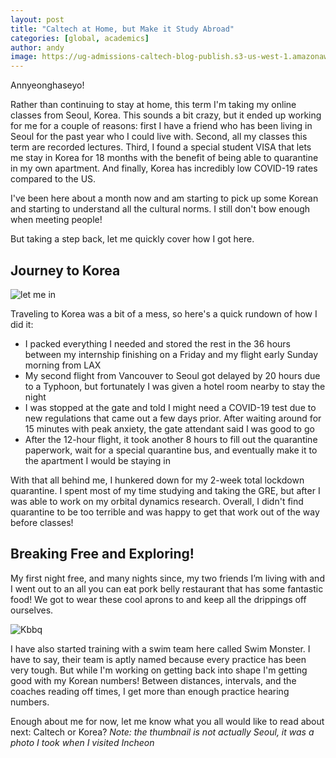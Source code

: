 ```yaml
---
layout: post
title: "Caltech at Home, but Make it Study Abroad" 
categories: [global, academics]
author: andy
image: https://ug-admissions-caltech-blog-publish.s3-us-west-1.amazonaws.com/images/2020/10/Andy/city.jpg
---
```



Annyeonghaseyo! 

Rather than continuing to stay at home, this term I'm taking my online classes from Seoul, Korea. This sounds a bit crazy, but it ended up working for me for a couple of reasons: first I have a friend who has been living in Seoul for the past year who I could live with. Second, all my classes this term are recorded lectures. Third, I found a special student VISA that lets me stay in Korea for 18 months with the benefit of being able to quarantine in my own apartment. And finally, Korea has incredibly low COVID-19 rates compared to the US.  

I've been here about a month now and am starting to pick up some Korean and starting to understand all the cultural norms. I still don't bow enough when meeting people! 

But taking a step back, let me quickly cover how I got here. 

## Journey to Korea

![ let me in ](https://ug-admissions-caltech-blog-publish.s3-us-west-1.amazonaws.com/images/2020/10/Andy/let+me+in.png)

Traveling to Korea was a bit of a mess, so here's a quick rundown of how I did it:
* I packed everything I needed and stored the rest in the 36 hours between my internship finishing on a Friday and my flight early Sunday morning from LAX
* My second flight from Vancouver to Seoul got delayed by 20 hours due to a Typhoon, but fortunately I was given a hotel room nearby to stay the night
* I was stopped at the gate and told I might need a COVID-19  test due to new regulations that came out a few days prior. After waiting around for 15 minutes with peak anxiety, the gate attendant said I was good to go
* After the 12-hour flight, it took another 8 hours to fill out the quarantine paperwork, wait for a special quarantine bus, and eventually make it to the apartment I would be staying in

With that all behind me, I hunkered down  for my 2-week total lockdown quarantine. I spent most of my time studying and taking the GRE, but after I was able to work on my orbital dynamics research. Overall, I didn't find quarantine to be too terrible and was happy to get that work out of the way before classes!

## Breaking Free and Exploring!

My first night free, and many nights since, my two friends I’m living with and I went out to an all you can eat pork belly restaurant that has some fantastic food! We got to wear these cool aprons to and keep all the drippings off ourselves. 

![ Kbbq ](https://ug-admissions-caltech-blog-publish.s3-us-west-1.amazonaws.com/images/2020/10/Andy/food.jpg)

I have also started training with a swim team here called Swim Monster. I have to say, their team is aptly named because every practice has been very tough. But while I'm working on getting back into shape I'm getting good with my Korean numbers! Between distances, intervals, and the coaches reading off times, I get more than enough practice hearing numbers. 
 
Enough about me for now, let me know what you all would like to read about next: Caltech or Korea? 
*Note: the thumbnail is not actually Seoul, it was a photo I took when I visited Incheon*
